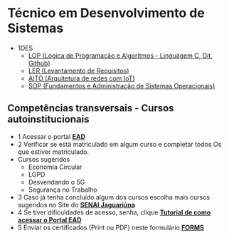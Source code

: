 # Técnico em Desenvolvimento de Sistemas
- 1DES
    - [LOP (Lógica de Programação e Algoritmos - Linguágem C, Git, Github)](./1des_2024/01-lop/)
    - [LER (Levantamento de Requisitos)](./1des_2024/02-ler/)
    - [AITO (Arquitetura de redes com IoT)](./1des_2024/03-aito/)
    - [SOP (Fundamentos e Administração de Sistemas Operacionais)](./1des_2024/04-sop/)

## Competências transversais - Cursos autoinstitucionais
- 1 Acessar o portal **[EAD](https://ead.sp.senai.br)**
- 2 Verificar se está matriculado em algum curso e completar todos Os que estiver matriculado.
- Cursos sugeridos
    - Economia Circular
    - LGPD
    - Desvendando o 5G
    - Segurança no Trabalho
- 3 Caso já tenha concluído algum dos cursos escolha mais cursos sugeridos no Site do **[SENAI Jaguariúna](https://jaguariuna.sp.senai.br/cursos/13/899/formacao-inicial-e-continuada?Parent=898)**
- 4 Se tiver dificuldades de acesso, senha, clique **[Tutorial de como acessar o Portal EAD](https://ead.sp.senai.br/tutorial/comoacessar/)**
- 5 Enviar os certificados (Print ou PDF) neste formulário **[FORMS](https://forms.gle/STMxikkU8qVfLuEb8)**